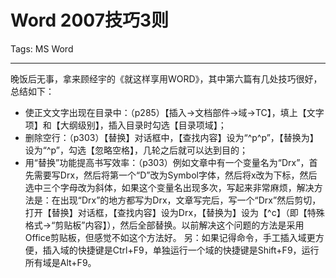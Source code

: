 # Word 2007技巧3则
Tags: MS Word

------

晚饭后无事，拿来顾经宇的《就这样享用WORD》，其中第六篇有几处技巧很好，总结如下： 
* 使正文文字出现在目录中：（p285）【插入->文档部件->域->TC】，填上【文字项】和【大纲级别】，插入目录时勾选【目录项域】； 
* 删除空行：（p303）【替换】对话框中，【查找内容】设为“^p^p”，【替换为】设为“^p”，勾选【忽略空格】，几轮之后就可以达到目的； 
* 用“替换”功能提高书写效率：（p303）例如文章中有一个变量名为“Drx”，首先需要写Drx，然后将第一个“D”改为Symbol字体，然后将x改为下标，然后选中三个字母改为斜体，如果这个变量名出现多次，写起来非常麻烦，解决方法是：在出现“Drx”的地方都写为Drx，文章写完后，写一个“Drx”然后剪切，打开【替换】对话框，【查找内容】设为Drx，【替换为】设为【^c】（即【特殊格式->“剪贴板”内容】），然后全部替换。以前解决这个问题的方法是采用Office剪贴板，但感觉不如这个方法好。 
另：如果记得命令，手工插入域更方便，插入域的快捷键是Ctrl+F9，单独运行一个域的快捷键是Shift+F9，运行所有域是Alt+F9。